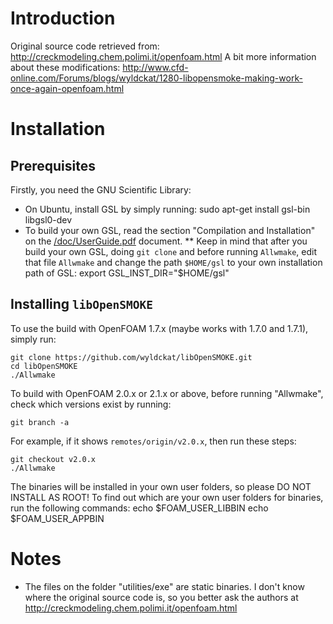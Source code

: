 # Introduction

Original source code retrieved from: http://creckmodeling.chem.polimi.it/openfoam.html
A bit more information about these modifications: http://www.cfd-online.com/Forums/blogs/wyldckat/1280-libopensmoke-making-work-once-again-openfoam.html

# Installation
## Prerequisites
Firstly, you need the GNU Scientific Library:
* On Ubuntu, install GSL by simply running:
    sudo apt-get install gsl-bin libgsl0-dev
* To build your own GSL, read the section "Compilation and Installation" on the [/doc/UserGuide.pdf](/doc/UserGuide.pdf "User Guide") document.
** Keep in mind that after you build your own GSL, doing `git clone` and before running `Allwmake`, edit that file `Allwmake` and change the path `$HOME/gsl` to your own installation path of GSL:
    export GSL_INST_DIR="$HOME/gsl"

## Installing `libOpenSMOKE`
To use the build with OpenFOAM 1.7.x (maybe works with 1.7.0 and 1.7.1), simply run:

    git clone https://github.com/wyldckat/libOpenSMOKE.git
    cd libOpenSMOKE
    ./Allwmake

To build with OpenFOAM 2.0.x or 2.1.x or above, before running "Allwmake", check which versions exist by running:

    git branch -a

For example, if it shows `remotes/origin/v2.0.x`, then run these steps:

    git checkout v2.0.x
    ./Allwmake

The binaries will be installed in your own user folders, so please DO NOT INSTALL AS ROOT! To find out which are your own user folders for binaries, run the following commands:
    echo $FOAM_USER_LIBBIN
    echo $FOAM_USER_APPBIN

# Notes
* The files on the folder "utilities/exe" are static binaries. I don't know where the original source code is, so you better ask the authors at http://creckmodeling.chem.polimi.it/openfoam.html
